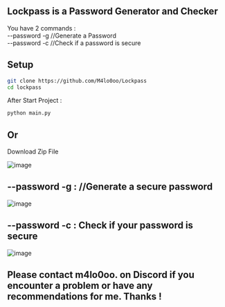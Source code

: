 Lockpass is a Password Generator and Checker
-

You have 2 commands : \
--password -g   //Generate a Password \
--password -c   //Check if a password is secure

Setup
-
```bash
git clone https://github.com/M4lo0oo/Lockpass
cd lockpass
```
After Start Project :
```bash
python main.py
```

Or
-
Download Zip File

![image](https://github.com/user-attachments/assets/85c6c0e5-b4b3-429b-b103-8e82d36515de)

--password -g : //Generate a secure password
-
![image](https://github.com/user-attachments/assets/4546574d-f763-4fb5-a5da-f3f955dd675f)

--password -c : Check if your password is secure
-
![image](https://github.com/user-attachments/assets/3d957794-f4a6-494f-b134-93dba4debb93)



Please contact m4lo0oo. on Discord
if you encounter a problem or have any recommendations for me.
Thanks !
-

